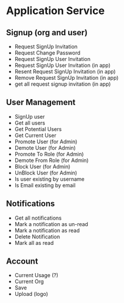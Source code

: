 # Application Service

## Signup (org and user)

- Request SignUp Invitation
- Request Change Password
- Request SignUp User Invitation
- Request SignUp User Invitation (in app)
- Resent Request SignUp Invitation (in app)
- Remove Request SignUp Invitation (in app)
- get all request signup invitation (in app)

## User Management

- SignUp user
- Get all users
- Get Potential Users
- Get Current User
- Promote User (for Admin)
- Demote User (for Admin)
- Promote To Role (for Admin)
- Demote From Role (for Admin)
- Block User (for Admin)
- UnBlock User (for Admin)
- Is user existing by username
- Is Email existing by email

## Notifications

- Get all notifications
- Mark a notification as un-read
- Mark a notification as read
- Delete Notification
- Mark all as read

## Account

- Current Usage (?)
- Current Org
- Save
- Upload (logo)
